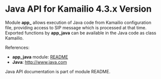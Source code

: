 # Java API for Kamailio 4.3.x Version

Module **app\_** allows execution of Java code from Kamailio
configuration file, providing access to SIP message which is processed
at that time. Exported functions by **app_java** can be available in the
Java code as class Kamailio.

References:

- **app_java** module:
    [README](http://kamailio.org/docs/modules/4.3.x/modules/app_java.html)
- **Java**: <http://www.java.com>

Java API documentation is part of module README.
